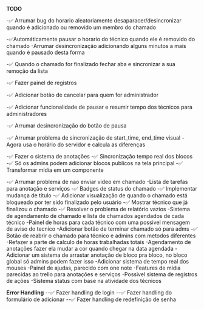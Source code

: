 **TODO**

-✅ Arrumar bug do horario aleatoriamente desaparacer/desincronizar quando é adicionado ou removido um membro do chamado

-✅Automáticamente pausar o horario do técnico quando ele é removido do chamado
-Arrumar desincronização adicionando alguns minutos a mais quando é pausado desta forma

-✅ Quando o chamado for finalizado fechar aba e sincronizar a sua remoção da lista

-✅ Fazer painel de registros

-✅ Adicionar botão de cancelar para quem for administrador

-✅ Adicionar funcionalidade de pausar e resumir tempo dos técnicos para administradores

-✅ Arrumar desincronização do botão de pausa

-✅ Arrumar problema de sincronização de start_time, end_time visual
-Agora usa o horário do servidor e calcula as diferenças

-✅ Fazer o sistema de anotações
-✅ Sincronização tempo real dos blocos
-✅ Só os admins podem adicionar blocos publicos na tela principal
-✅ Transformar mídia em um componente

-✅ Arrumar problema de nao enviar video em chamado
-Lista de tarefas para anotação e serviços
-✅ Badges de status do chamado
-✅ Implementar mudança de titulo
-✅ Adicionar visualização de quando o chamado está bloqueado por ter sido finalizado pelo usuário
-✅ Mostrar técnico que já finalizou o chamado
-✅ Resolver o problema de relatório vazios
-Sistema de agendamento de chamado e lista de chamados agendados de cada técnico
-Painel de horas para cada técnico com uma possivel mensagem de aviso do tecnico
-Adicionar botão de terminar chamado só para adms
-✅ Botão de reabrir o chamado para técnico e admins com metodos diferentes
-Refazer a parte de calculo de horas trabalhadas totais
-Agendamento de anotações fazer ela mudar a cor quando chegar na data agendada
-Adicionar um sistema de arrastar anotação de bloco pra bloco, no bloco global só admins podem fazer isso
-Adicionar sistema de tempo real dos mouses
-Painel de ajudas, parecido com one note
-Features de mídia parecidas ao trello para anotações e serviços
-Possivel sistema de registros de ações
-Sistema status com base na atividade dos técnicos

**Error Handling**
--✅ Fazer handling de login
--✅ Fazer handling do formulário de adicionar
--✅ Fazer handling de redefinição de senha
